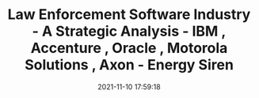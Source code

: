 ---
"title": "Law Enforcement Software Industry - A Strategic Analysis - IBM , Accenture , Oracle , Motorola Solutions , Axon - Energy Siren"
"date": "2021-11-10 17:59:18"
"feed_name": "GOOGLENEWSINDUSTRIAL"
"feed_website": "https://news.google.com/search?q=industrial%2Bincident&hl=en-US&gl=US&ceid=US:en"
"feed_rss": "https://news.google.com/rss/search?q=industrial%2Bincident&hl=en-US&gl=US&ceid=US:en"
"link": "https://energysiren.co.ke/2021/11/10/law-enforcement-software-industry-a-strategic-analysis-ibm-accenture-oracle-motorola-solutions-axon/"
"source": "{'href': 'https://energysiren.co.ke', 'title': 'Energy Siren'}"
"file": "_posts/2021-1-1-3a00e39d9593248cacb0fc5b64ca77d5d0daefc7.md"
"accident": "0"
"drilling": "0"
"dead": "0"
"injured": "0"
"arrested": "0"
"place": "unknown place"
"where": "unknown site"
"causes": "unknown"
"place_uri": "unknown place"
---